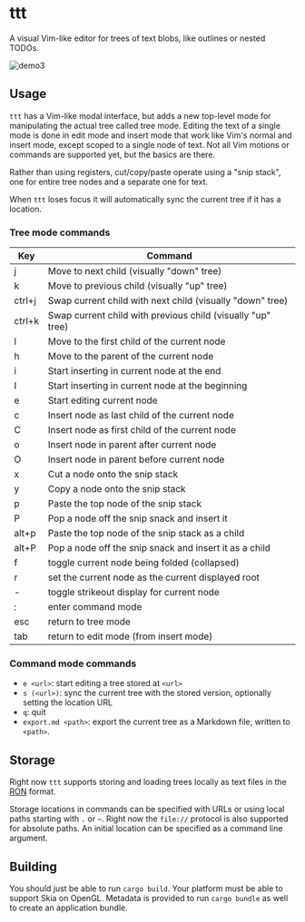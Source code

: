 # ttt

A visual Vim-like editor for trees of text blobs, like outlines or nested TODOs.

![demo3](https://user-images.githubusercontent.com/6148347/209452362-afbcd66f-c3da-441c-9eae-cad2eba2cd89.gif)

## Usage

`ttt` has a Vim-like modal interface, but adds a new top-level mode for manipulating the actual tree called tree mode.
Editing the text of a single mode is done in edit mode and insert mode that work like Vim's normal and insert mode, except scoped to a single node of text.
Not all Vim motions or commands are supported yet, but the basics are there.

Rather than using registers, cut/copy/paste operate using a "snip stack", one for entire tree nodes and a separate one for text.

When `ttt` loses focus it will automatically sync the current tree if it has a location.

### Tree mode commands

| Key | Command                                     |
|-----|---------------------------------------------|
|  j  | Move to next child (visually "down" tree)   |
|  k  | Move to previous child (visually "up" tree) |
|ctrl+j| Swap current child with next child (visually "down" tree)   |
|ctrl+k| Swap current child with previous child (visually "up" tree) |
|  l  | Move to the first child of the current node |
|  h  | Move to the parent of the current node      |
|  i  | Start inserting in current node at the end  |
|  I  | Start inserting in current node at the beginning |
|  e  | Start editing current node                  |
|  c  | Insert node as last child of the current node  |
|  C  | Insert node as first child of the current node  |
|  o  | Insert node in parent after current node    |
|  O  | Insert node in parent before current node   |
|  x  | Cut a node onto the snip stack              |
|  y  | Copy a node onto the snip stack             |
|  p  | Paste the top node of the snip stack        |
|  P  | Pop a node off the snip snack and insert it |
|alt+p| Paste the top node of the snip stack as a child |
|alt+P| Pop a node off the snip snack and insert it as a child |
|  f  | toggle current node being folded (collapsed)|
|  r  | set the current node as the current displayed root |
|  -  | toggle strikeout display for current node   |
|  :  | enter command mode                          |
| esc | return to tree mode                         |
| tab | return to edit mode (from insert mode)      |

### Command mode commands

- `e <url>`: start editing a tree stored at `<url>`
- `s (<url>)`: sync the current tree with the stored version, optionally setting the location URL
- `q`: quit
- `export.md <path>`: export the current tree as a Markdown file, written to `<path>`.

## Storage

Right now `ttt` supports storing and loading trees locally as text files in the [RON](https://github.com/ron-rs/ron) format.

Storage locations in commands can be specified with URLs or using local paths starting with `.` or `~`. Right now the `file://` protocol is also supported for absolute paths. An initial location can be specified as a command line argument.

## Building

You should just be able to run `cargo build`. Your platform must be able to support Skia on OpenGL. Metadata is provided to run `cargo bundle` as well to create an application bundle.
